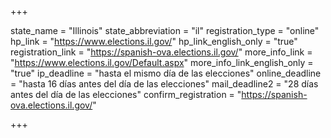 +++

state_name = "Illinois"
state_abbreviation = "il"
registration_type = "online"
hp_link = "https://www.elections.il.gov/"
hp_link_english_only = "true"
registration_link = "https://spanish-ova.elections.il.gov/"
more_info_link = "https://www.elections.il.gov/Default.aspx"
more_info_link_english_only = "true"
ip_deadline = "hasta el mismo día de las elecciones"
online_deadline = "hasta 16 días antes del día de las elecciones"
mail_deadline2 = "28 días antes del día de las elecciones"
confirm_registration = "https://spanish-ova.elections.il.gov/"

+++